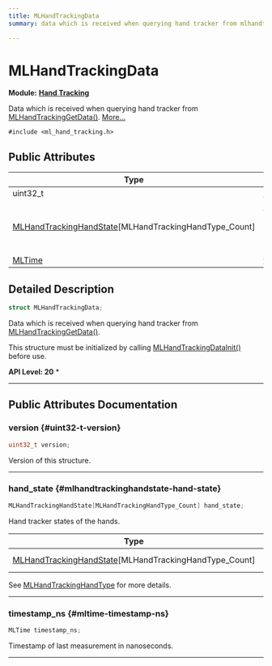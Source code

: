 ```yaml
---
title: MLHandTrackingData
summary: data which is received when querying hand tracker from mlhandtrackinggetdata. 

---
```


# MLHandTrackingData

**Module:** **[Hand Tracking](/api-ref/api/Modules/group___hand_tracking/group___hand_tracking.md)**



Data which is received when querying hand tracker from [MLHandTrackingGetData()](/api-ref/api/Modules/group___hand_tracking/group___hand_tracking.md#mlresult-mlhandtrackinggetdata).  [More...](#detailed-description)


`#include <ml_hand_tracking.h>`

## Public Attributes

| Type           | Name           |
| -------------- | -------------- |
| uint32_t | **[version](/api-ref/api/Modules/group___hand_tracking/struct_m_l_hand_tracking_data.md#uint32-t-version)**  |
| [MLHandTrackingHandState](/api-ref/api/Modules/group___hand_tracking/struct_m_l_hand_tracking_hand_state.md)[MLHandTrackingHandType_Count] | **[hand_state](/api-ref/api/Modules/group___hand_tracking/struct_m_l_hand_tracking_data.md#mlhandtrackinghandstate-hand-state)** <br></br>Hand tracker states of the hands.  |
| [MLTime](/api-ref/api/Modules/group___common/group___common.md#int64-t-mltime) | **[timestamp_ns](/api-ref/api/Modules/group___hand_tracking/struct_m_l_hand_tracking_data.md#mltime-timestamp-ns)**  |

## Detailed Description

```cpp
struct MLHandTrackingData;
```

Data which is received when querying hand tracker from [MLHandTrackingGetData()](/api-ref/api/Modules/group___hand_tracking/group___hand_tracking.md#mlresult-mlhandtrackinggetdata). 

This structure must be initialized by calling [MLHandTrackingDataInit()](/api-ref/api/Modules/group___hand_tracking/group___hand_tracking.md#void-mlhandtrackingdatainit) before use.




**API Level:
 20**
  * 




-----------
## Public Attributes Documentation

### version {#uint32-t-version}

```cpp
uint32_t version;
```


Version of this structure. 





-----------

### hand_state {#mlhandtrackinghandstate-hand-state}

```cpp
MLHandTrackingHandState[MLHandTrackingHandType_Count] hand_state;
```

Hand tracker states of the hands. 


| Type | Description |
|--|--|
| [MLHandTrackingHandState](/api-ref/api/Modules/group___hand_tracking/struct_m_l_hand_tracking_hand_state.md)[MLHandTrackingHandType_Count] | State of a single hand. [MLHandTrackingHandType_Count] |


See [MLHandTrackingHandType](/api-ref/api/Modules/group___hand_tracking/group___hand_tracking.md#enum-mlhandtrackinghandtype) for more details. 





-----------

### timestamp_ns {#mltime-timestamp-ns}

```cpp
MLTime timestamp_ns;
```


Timestamp of last measurement in nanoseconds. 





-----------

